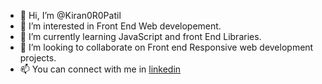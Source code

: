 - 👋 Hi, I’m @Kiran0R0Patil
- 👀 I’m interested in Front End Web developement.
- 🌱 I’m currently learning JavaScript and front End Libraries.
- 💞️ I’m looking to collaborate on Front end Responsive web development projects.
- 📫 You can connect with me in [linkedin](https://www.linkedin.com/in/patilkiran123) 
